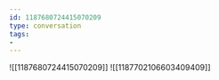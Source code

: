 ```yaml
---
id: 1187680724415070209
type: conversation
tags:
- 
---
```

![[1187680724415070209]]
![[1187702106603409409]]

